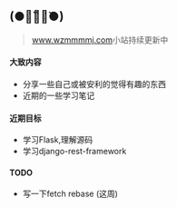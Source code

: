 ## (●･̆⍛･̆●)

> <a href='https://zzzzzzmj.github.io'>www.wzmmmmj.com</a>小站持续更新中

#### 大致内容

- 分享一些自己或被安利的觉得有趣的东西
- 近期的一些学习笔记

#### 近期目标

- 学习Flask,理解源码
- 学习django-rest-framework

#### TODO
- 写一下fetch rebase (这周)
